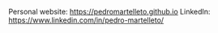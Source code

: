 Personal website: https://pedromartelleto.github.io
LinkedIn: https://www.linkedin.com/in/pedro-martelleto/
